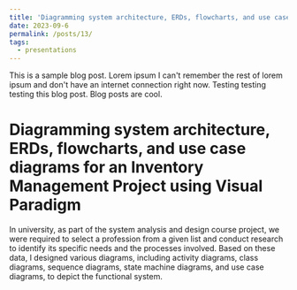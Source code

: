 ```yaml
---
title: 'Diagramming system architecture, ERDs, flowcharts, and use case diagrams for an Inventory Management Project using Visual Paradigm'
date: 2023-09-6
permalink: /posts/13/
tags:
  - presentations
---
```


This is a sample blog post. Lorem ipsum I can't remember the rest of lorem ipsum and don't have an internet connection right now. Testing testing testing this blog post. Blog posts are cool.

Diagramming system architecture, ERDs, flowcharts, and use case diagrams for an Inventory Management Project using Visual Paradigm
======
In university, as part of the system analysis and design course project, we were required to select a profession from a given list and conduct research to identify its specific needs and the processes involved. Based on these data, I designed various diagrams, including activity diagrams, class diagrams, sequence diagrams, state machine diagrams, and use case diagrams, to depict the functional system.